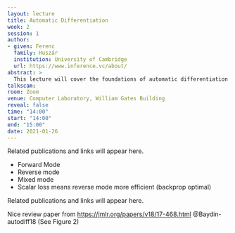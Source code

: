 ```yaml
---
layout: lecture
title: Automatic Differentiation
week: 2
session: 1
author:
- given: Ferenc
  family: Huszár
  institution: University of Cambridge
  url: https://www.inference.vc/about/
abstract: >
  This lecture will cover the foundations of automatic differentiation as well as the different frameworks that exist for building models.
talkscam:
room: Zoom
venue: Computer Laboratory, William Gates Building
reveal: false
time: "14:00"
start: "14:00"
end: "15:00"
date: 2021-01-26
---
```


Related publications and links will appear here.

* Forward Mode
* Reverse mode
* Mixed mode
* Scalar loss means reverse mode more efficient (backprop optimal)

Related publications and links will appear here.

Nice review paper from <https://jmlr.org/papers/v18/17-468.html> @Baydin-autodiff18 (See Figure 2)
